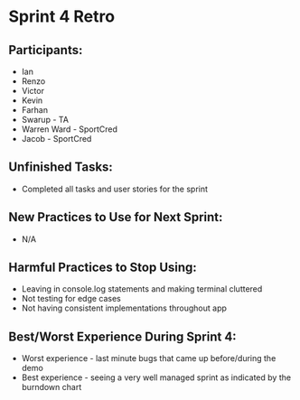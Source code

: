 <!-- Copy and paste the converted output. -->

# Sprint 4 Retro

## Participants:



*   Ian
*   Renzo
*   Victor
*   Kevin
*   Farhan
*   Swarup - TA
*   Warren Ward - SportCred
*   Jacob - SportCred


## Unfinished Tasks:



*   Completed all tasks and user stories for the sprint


## New Practices to Use for Next Sprint:



*   N/A


## Harmful Practices to Stop Using: 



*   Leaving in console.log statements and making terminal cluttered
*   Not testing for edge cases
*   Not having consistent implementations throughout app


## Best/Worst Experience During Sprint 4:



*   Worst experience - last minute bugs that came up before/during the demo
*   Best experience - seeing a very well managed sprint as indicated by the burndown chart
